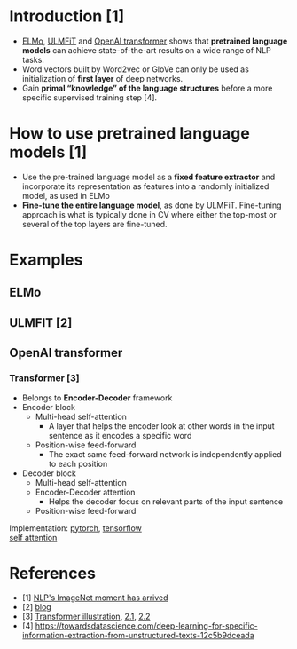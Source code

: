 # Introduction [1]
- [ELMo](https://arxiv.org/abs/1802.05365), [ULMFiT](https://arxiv.org/abs/1801.06146) and [OpenAI transformer](https://s3-us-west-2.amazonaws.com/openai-assets/research-covers/language-unsupervised/language_understanding_paper.pdf) shows that **pretrained language models** can achieve state-of-the-art results on a wide range of NLP tasks.
- Word vectors built by Word2vec or GloVe can only be used as initialization of **first layer** of deep networks.
- Gain **primal “knowledge” of the language structures** before a more specific supervised training step [4].

# How to use pretrained language models [1]
- Use the pre-trained language model as a **fixed feature extractor** and incorporate its representation as features into a randomly initialized model, as used in ELMo
- **Fine-tune the entire language model**, as done by ULMFiT. Fine-tuning approach is what is typically done in CV where either the top-most or several of the top layers are fine-tuned. 

# Examples
## ELMo
## ULMFIT [2]
## OpenAI transformer
### Transformer [3]
- Belongs to **Encoder-Decoder** framework
- Encoder block
    - Multi-head self-attention
        - A layer that helps the encoder look at other words in the input sentence as it encodes a specific word
    - Position-wise feed-forward
        - The exact same feed-forward network is independently applied to each position
- Decoder block
    - Multi-head self-attention
    - Encoder-Decoder attention
        - Helps the decoder focus on relevant parts of the input sentence
    - Position-wise feed-forward


Implementation: [pytorch](https://github.com/jadore801120/attention-is-all-you-need-pytorch), [tensorflow](https://github.com/Kyubyong/transformer)  
[self attention](https://www.paperweekly.site/papers/notes/339) 


# References
- [1] [NLP's ImageNet moment has arrived](https://thegradient.pub/nlp-imagenet/)
- [2] [blog](http://nlp.fast.ai/classification/2018/05/15/introducting-ulmfit.html)
- [3] [Transformer illustration](https://jalammar.github.io/illustrated-transformer/), [2.1](https://www.jiqizhixin.com/articles/2018-01-10-20), [2.2]()
- [4] https://towardsdatascience.com/deep-learning-for-specific-information-extraction-from-unstructured-texts-12c5b9dceada

